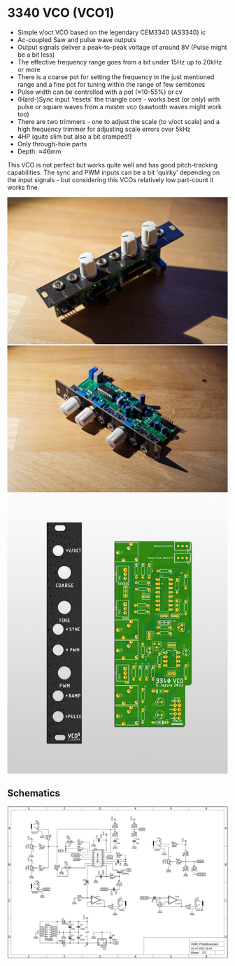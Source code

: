 # 3340 VCO (VCO1)
* Simple v/oct VCO based on the legendary CEM3340 (AS3340) ic
* Ac-coupled Saw and pulse wave outputs
* Output signals deliver a peak-to-peak voltage of around 8V (Pulse might be a bit less)
* The effective frequency range goes from a bit under 15Hz up to 20kHz or more
* There is a coarse pot for setting the frequency in the just mentioned range and a fine pot for tuning within the range of few semitones
* Pulse width can be controlled with a pot (≈10-55%) or cv
* (Hard-)Sync input 'resets' the triangle core - works best (or only) with pulse or square waves from a master vco (sawtooth waves might work too)
* There are two trimmers - one to adjust the scale (to v/oct scale) and a high frequency trimmer for adjusting scale errors over 5kHz
* 4HP (quite slim but also a bit cramped!)
* Only through-hole parts
* Depth: ≈46mm

This VCO is not perfect but works quite well and has good pitch-tracking capabilities. The sync and PWM inputs can be a bit 'quirky' depending on the input signals -
but considering this VCOs relatively low part-count it works fine.

![VCO](https://github.com/diysynth/EURORACK-MODULES/blob/main/3340%20VCO%20(4HP)/VCO3340_1.jpg)
![VCO](https://github.com/diysynth/EURORACK-MODULES/blob/main/3340%20VCO%20(4HP)/VCO3340_2.jpg)
![Render](https://github.com/diysynth/EURORACK-MODULES/blob/main/3340%20VCO%20(4HP)/3340_VCO_PanelPcb.png)

## Schematics

![Schematics](https://github.com/diysynth/EURORACK-MODULES/blob/main/3340%20VCO%20(4HP)/3340_VCO_schematic.png)
